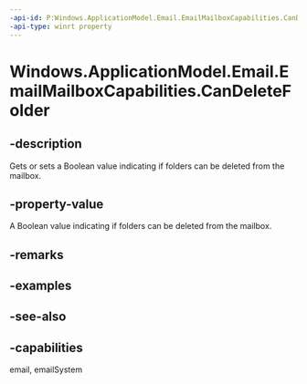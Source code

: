 ```yaml
---
-api-id: P:Windows.ApplicationModel.Email.EmailMailboxCapabilities.CanDeleteFolder
-api-type: winrt property
---
```


<!-- Property syntax
public bool CanDeleteFolder { get;  set; }
-->

# Windows.ApplicationModel.Email.EmailMailboxCapabilities.CanDeleteFolder

## -description
Gets or sets a Boolean value indicating if folders can be deleted from the mailbox.

## -property-value
A Boolean value indicating if folders can be deleted from the mailbox.

## -remarks

## -examples

## -see-also

## -capabilities
email, emailSystem
